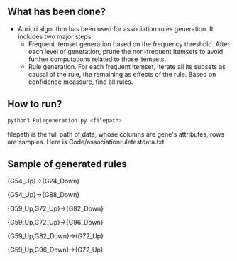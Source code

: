 ## What has been done?
* Apriori algorithm has been used for association rules generation. It includes two major steps
	* Frequent itemset generation based on the frequency threshold. After each level of generation, prune the non-frequent itemsets to avoid further computations related to those itemsets.
	* Rule generation. For each frequent itemset, iterate all its subsets as causal of the rule, the remaining as effects of the rule. Based on confidence meassure, find all rules. 

## How to run?
```bash
python3 Rulegeneration.py <filepath>
```

filepath is the full path of data, whose columns are gene's attributes, rows are samples. Here is Code/associationruletestdata.txt

## Sample of generated rules

{G54_Up}->{G24_Down}

{G54_Up}->{G88_Down}

{G59_Up,G72_Up}->{G82_Down}

{G59_Up,G72_Up}->{G96_Down}

{G59_Up,G82_Down}->{G72_Up}

{G59_Up,G96_Down}->{G72_Up}
